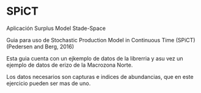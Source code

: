 # SPiCT
Aplicación Surplus Model Stade-Space


Guia para uso de Stochastic Production Model in Continuous Time (SPiCT) (Pedersen and Berg, 2016)

Esta guia cuenta con un ejkemplo de datos de la librerria y  asu vez un ejemplo de datos de erizo de la Macrozona Norte.

Los datos necesarios son capturas e indices de abundancias, que en este ejercicio pueden ser mas de uno.
